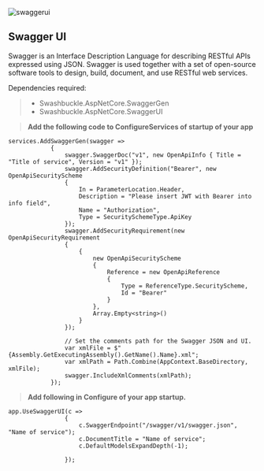 ![swaggerui](https://user-images.githubusercontent.com/20155657/131224783-1718e3f8-446f-4b29-b352-6eab22812303.png)

## Swagger UI

Swagger is an Interface Description Language for describing RESTful APIs expressed using JSON. Swagger is used together with a set of open-source software tools to design, build, document, and use RESTful web services.

Dependencies required:

> - Swashbuckle.AspNetCore.SwaggerGen
> - Swashbuckle.AspNetCore.SwaggerUI

> <b>Add the following code to ConfigureServices of startup of your app</b>

```ASP.NET
services.AddSwaggerGen(swagger =>
            {
                swagger.SwaggerDoc("v1", new OpenApiInfo { Title = "Title of service", Version = "v1" });
                swagger.AddSecurityDefinition("Bearer", new OpenApiSecurityScheme
                {
                    In = ParameterLocation.Header,
                    Description = "Please insert JWT with Bearer into info field",
                    Name = "Authorization",
                    Type = SecuritySchemeType.ApiKey
                });
                swagger.AddSecurityRequirement(new OpenApiSecurityRequirement
                {
                    {
                        new OpenApiSecurityScheme
                        {
                            Reference = new OpenApiReference
                            {
                                Type = ReferenceType.SecurityScheme,
                                Id = "Bearer"
                            }
                        },
                        Array.Empty<string>()
                    }
                });

                // Set the comments path for the Swagger JSON and UI.
                var xmlFile = $"{Assembly.GetExecutingAssembly().GetName().Name}.xml";
                var xmlPath = Path.Combine(AppContext.BaseDirectory, xmlFile);
                swagger.IncludeXmlComments(xmlPath);
            });
```

> <b>Add following in Configure of your app startup.</b>

```ASP.NET
app.UseSwaggerUI(c =>
                {
                    c.SwaggerEndpoint("/swagger/v1/swagger.json", "Name of service");
                    c.DocumentTitle = "Name of service";
                    c.DefaultModelsExpandDepth(-1);

                });
```
